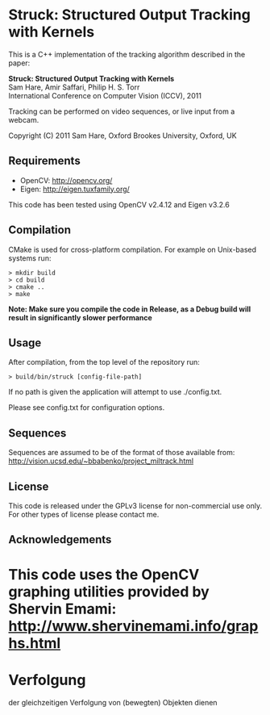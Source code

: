 
# Struck: Structured Output Tracking with Kernels


This is a C++ implementation of the tracking algorithm described in the paper:

**Struck: Structured Output Tracking with Kernels**  
Sam Hare, Amir Saffari, Philip H. S. Torr  
International Conference on Computer Vision (ICCV), 2011

Tracking can be performed on video sequences, or live input from a webcam.

Copyright (C) 2011 Sam Hare, Oxford Brookes University, Oxford, UK

## Requirements

* OpenCV: http://opencv.org/
* Eigen: http://eigen.tuxfamily.org/

This code has been tested using OpenCV v2.4.12 and Eigen v3.2.6

## Compilation

CMake is used for cross-platform compilation. For example on Unix-based systems run:

    > mkdir build
    > cd build
    > cmake ..
    > make

**Note: Make sure you compile the code in Release, as a Debug build will result in significantly slower performance**

## Usage

After compilation, from the top level of the repository run:

    > build/bin/struck [config-file-path]

If no path is given the application will attempt to
use ./config.txt.

Please see config.txt for configuration options.


## Sequences

Sequences are assumed to be of the format of those
available from: http://vision.ucsd.edu/~bbabenko/project_miltrack.html

## License

This code is released under the GPLv3 license for non-commercial use only. For other types of license please contact me.

## Acknowledgements

This code uses the OpenCV graphing utilities provided
by Shervin Emami: http://www.shervinemami.info/graphs.html
=======
# Verfolgung
der gleichzeitigen Verfolgung von (bewegten) Objekten dienen

